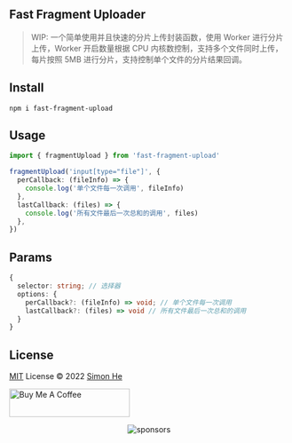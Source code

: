 ## Fast Fragment Uploader

> WIP: 一个简单使用并且快速的分片上传封装函数，使用 Worker 进行分片上传，Worker 开启数量根据 CPU 内核数控制，支持多个文件同时上传，每片按照 5MB 进行分片，支持控制单个文件的分片结果回调。

## Install

```
npm i fast-fragment-upload
```

## Usage

```typescript
import { fragmentUpload } from 'fast-fragment-upload'

fragmentUpload('input[type="file"]', {
  perCallback: (fileInfo) => {
    console.log('单个文件每一次调用', fileInfo)
  },
  lastCallback: (files) => {
    console.log('所有文件最后一次总和的调用', files)
  },
})
```

## Params

```typescript
{
  selector: string; // 选择器
  options: {
    perCallback?: (fileInfo) => void; // 单个文件每一次调用
    lastCallback?: (files) => void // 所有文件最后一次总和的调用
  }
}
```

## License

[MIT](./LICENSE) License © 2022 [Simon He](https://github.com/Simon-He95)

<a href="https://github.com/Simon-He95/sponsor" target="_blank"><img src="https://cdn.buymeacoffee.com/buttons/default-orange.png" alt="Buy Me A Coffee" style="height: 51px !important;width: 217px !important;" ></a>

<span><div align="center">![sponsors](https://www.hejian.club/images/sponsors.jpg)</div></span>
